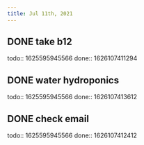 ```yaml
---
title: Jul 11th, 2021
---
```


## DONE take b12
todo:: 1625595945566
done:: 1626107411294
## DONE water hydroponics
todo:: 1625595945566
done:: 1626107413612
## DONE check email
todo:: 1625595945566
done:: 1626107412412